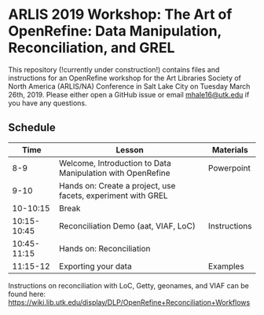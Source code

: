 # ARLIS 2019 Workshop: The Art of OpenRefine: Data Manipulation, Reconciliation, and GREL
This repository (!currently under construction!) contains files and instructions for an OpenRefine workshop for the Art Libraries Society of North America (ARLIS/NA) Conference in Salt Lake City on Tuesday March 26th, 2019. Please either open a GitHub issue or email mhale16@utk.edu if you have any questions.

## Schedule

| Time        | Lesson                                                       | Materials    |
|-------------|--------------------------------------------------------------|--------------|
| 8-9         | Welcome, Introduction to Data Manipulation with OpenRefine   | Powerpoint   |
| 9-10        | Hands on: Create a project, use facets, experiment with GREL |              |
| 10-10:15    | Break                                                        |              |
| 10:15-10:45 | Reconciliation Demo (aat, VIAF, LoC)                         | Instructions |
| 10:45-11:15 | Hands on: Reconciliation                                     |              |
| 11:15-12    | Exporting your data                                          | Examples     |

Instructions on reconciliation with LoC, Getty, geonames, and VIAF can be found here: https://wiki.lib.utk.edu/display/DLP/OpenRefine+Reconciliation+Workflows
